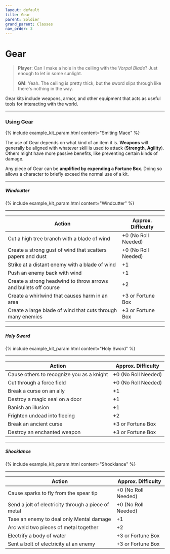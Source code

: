 ```yaml
---
layout: default
title: Gear
parent: Soldier
grand_parent: Classes
nav_order: 3
---
```


# Gear

> **Player**: Can I make a hole in the ceiling with the _Vorpal Blade_? Just enough to let in some sunlight.
>
> **GM**: Yeah. The ceiling is pretty thick, but the sword slips through like there's nothing in the way.

Gear kits include weapons, armor, and other equipment that acts as useful tools for interacting with the world.

---

### Using Gear

{% include example_kit_param.html content="Smiting Mace" %}

The use of Gear depends on what kind of an item it is. **Weapons** will generally be aligned with whatever skill is used to attack (**<span style="color: {{ site.soldier_color }}">Strength</span>**, **<span style="color: {{ site.scoundrel_color }}">Agility</span>**). Others might have more passive benefits, like preventing certain kinds of damage.

Any piece of Gear can be **amplified by expending a Fortune Box**. Doing so allows a character to briefly exceed the normal use of a kit.

---

##### Windcutter

{% include example_kit_param.html content="Windcutter" %}

---

| Action                                                          | Approx. Difficulty  |
| --------------------------------------------------------------- | ------------------- |
| Cut a high tree branch with a blade of wind                     | +0 (No Roll Needed) |
| Create a strong gust of wind that scatters papers and dust      | +0 (No Roll Needed) |
| Strike at a distant enemy with a blade of wind                  | +1                  |
| Push an enemy back with wind                                    | +1                  |
| Create a strong headwind to throw arrows and bullets off course | +2                  |
| Create a whirlwind that causes harm in an area                  | +3 or Fortune Box   |
| Create a large blade of wind that cuts through many enemies     | +3 or Fortune Box   |

---

##### Holy Sword

{% include example_kit_param.html content="Holy Sword" %}

---

| Action                                    | Approx. Difficulty  |
| ----------------------------------------- | ------------------- |
| Cause others to recognize you as a knight | +0 (No Roll Needed) |
| Cut through a force field                 | +0 (No Roll Needed) |
| Break a curse on an ally                  | +1                  |
| Destroy a magic seal on a door            | +1                  |
| Banish an illusion                        | +1                  |
| Frighten undead into fleeing              | +2                  |
| Break an ancient curse                    | +3 or Fortune Box   |
| Destroy an enchanted weapon               | +3 or Fortune Box   |

---

##### Shocklance

{% include example_kit_param.html content="Shocklance" %}

---

| Action                                              | Approx. Difficulty  |
| --------------------------------------------------- | ------------------- |
| Cause sparks to fly from the spear tip              | +0 (No Roll Needed) |
| Send a jolt of electricity through a piece of metal | +0 (No Roll Needed) |
| Tase an enemy to deal only Mental damage            | +1                  |
| Arc weld two pieces of metal together               | +2                  |
| Electrify a body of water                           | +3 or Fortune Box   |
| Sent a bolt of electricity at an enemy              | +3 or Fortune Box   |

<!-- ---

### Other Notes

##### Losing and Breaking Gear

Gear kits are pretty sturdy, but they can be damaged. Depending on the severity the GM may rule:

1. You can't use that kit again until the next time the party [makes camp](../../adventuring/exploration/making_camp.html) and you have time to fix it.

2. You can't use that kit again until the party finds a way to fix or replace it. -->
